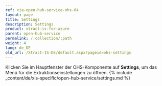 ```yaml
---
ref: xia-open-hub-service-ohs-04
layout: page
title: Settings
description: Settings
product: xtract-is-for-azure
parent: open-hub-service
permalink: /:collection/:path
weight: 4
lang: de_DE
old_url: /Xtract-IS-DE/default.aspx?pageid=ohs-settings
---
```

Klicken Sie im Hauptfenster der OHS-Komponente auf **Settings**, um das Menü für die Extraktionseinstellungen zu öffnen. 
{% include _content/de/xis-specific/open-hub-service/settings.md %}
